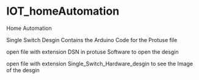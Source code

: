 # IOT_homeAutomation
Home Automation 

Single Switch Desgin Contains the Arduino Code for the Protuse file 

open file with extension DSN in protuse Software to open the desgin

open file with extension Single_Switch_Hardware_desgin to see the Image of the desgin
